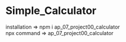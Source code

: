 # Simple_Calculator

installation => npm i ap_07_project00_calculator
<br>
npx command => ap_07_project00_calculator
